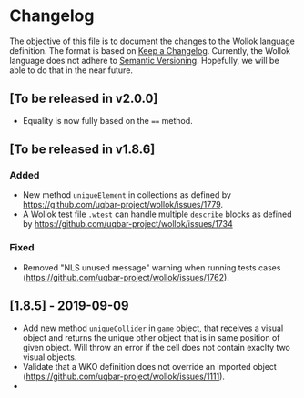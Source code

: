 # Changelog
The objective of this file is to document the changes to the Wollok language definition.
The format is based on [Keep a Changelog](https://keepachangelog.com/en/1.0.0/).
Currently, the Wollok language does not adhere to [Semantic Versioning](https://semver.org/spec/v2.0.0.html). 
Hopefully, we will be able to do that in the near future.


## [To be released in v2.0.0]
- Equality is now fully based on the `==` method.

## [To be released in v1.8.6]

### Added
- New method `uniqueElement` in collections as defined by https://github.com/uqbar-project/wollok/issues/1779.
- A Wollok test file `.wtest` can handle multiple `describe` blocks as defined by https://github.com/uqbar-project/wollok/issues/1734

### Fixed
- Removed "NLS unused message" warning when running tests cases (https://github.com/uqbar-project/wollok/issues/1762).

## [1.8.5] - 2019-09-09
- Add new method `uniqueCollider` in `game` object, that receives a visual object and returns the unique other object that is in same position of given object. Will throw an error if the cell does not contain exaclty two visual objects.
- Validate that a WKO definition does not override an imported object (https://github.com/uqbar-project/wollok/issues/1111).
- 

